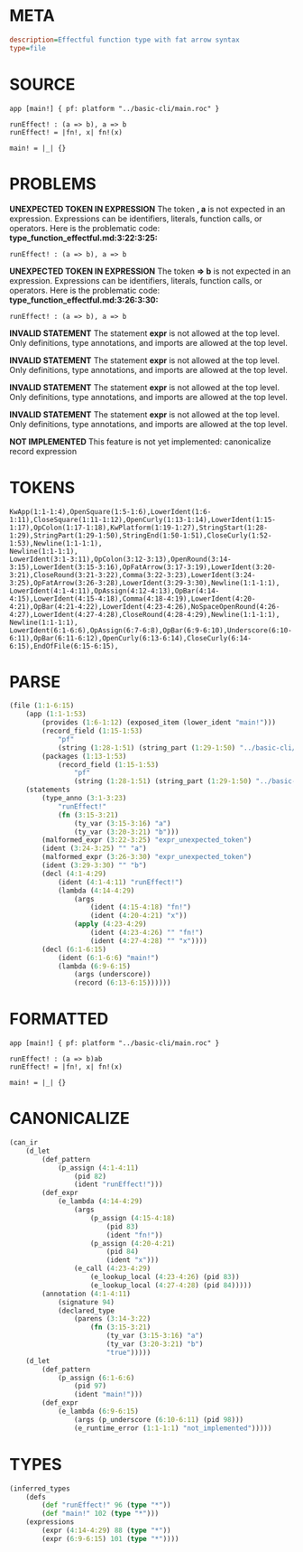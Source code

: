 # META
~~~ini
description=Effectful function type with fat arrow syntax
type=file
~~~
# SOURCE
~~~roc
app [main!] { pf: platform "../basic-cli/main.roc" }

runEffect! : (a => b), a => b
runEffect! = |fn!, x| fn!(x)

main! = |_| {}
~~~
# PROBLEMS
**UNEXPECTED TOKEN IN EXPRESSION**
The token **, a** is not expected in an expression.
Expressions can be identifiers, literals, function calls, or operators.
Here is the problematic code:
**type_function_effectful.md:3:22:3:25:**
```roc
runEffect! : (a => b), a => b
```


**UNEXPECTED TOKEN IN EXPRESSION**
The token **=> b** is not expected in an expression.
Expressions can be identifiers, literals, function calls, or operators.
Here is the problematic code:
**type_function_effectful.md:3:26:3:30:**
```roc
runEffect! : (a => b), a => b
```


**INVALID STATEMENT**
The statement **expr** is not allowed at the top level.
Only definitions, type annotations, and imports are allowed at the top level.

**INVALID STATEMENT**
The statement **expr** is not allowed at the top level.
Only definitions, type annotations, and imports are allowed at the top level.

**INVALID STATEMENT**
The statement **expr** is not allowed at the top level.
Only definitions, type annotations, and imports are allowed at the top level.

**INVALID STATEMENT**
The statement **expr** is not allowed at the top level.
Only definitions, type annotations, and imports are allowed at the top level.

**NOT IMPLEMENTED**
This feature is not yet implemented: canonicalize record expression

# TOKENS
~~~zig
KwApp(1:1-1:4),OpenSquare(1:5-1:6),LowerIdent(1:6-1:11),CloseSquare(1:11-1:12),OpenCurly(1:13-1:14),LowerIdent(1:15-1:17),OpColon(1:17-1:18),KwPlatform(1:19-1:27),StringStart(1:28-1:29),StringPart(1:29-1:50),StringEnd(1:50-1:51),CloseCurly(1:52-1:53),Newline(1:1-1:1),
Newline(1:1-1:1),
LowerIdent(3:1-3:11),OpColon(3:12-3:13),OpenRound(3:14-3:15),LowerIdent(3:15-3:16),OpFatArrow(3:17-3:19),LowerIdent(3:20-3:21),CloseRound(3:21-3:22),Comma(3:22-3:23),LowerIdent(3:24-3:25),OpFatArrow(3:26-3:28),LowerIdent(3:29-3:30),Newline(1:1-1:1),
LowerIdent(4:1-4:11),OpAssign(4:12-4:13),OpBar(4:14-4:15),LowerIdent(4:15-4:18),Comma(4:18-4:19),LowerIdent(4:20-4:21),OpBar(4:21-4:22),LowerIdent(4:23-4:26),NoSpaceOpenRound(4:26-4:27),LowerIdent(4:27-4:28),CloseRound(4:28-4:29),Newline(1:1-1:1),
Newline(1:1-1:1),
LowerIdent(6:1-6:6),OpAssign(6:7-6:8),OpBar(6:9-6:10),Underscore(6:10-6:11),OpBar(6:11-6:12),OpenCurly(6:13-6:14),CloseCurly(6:14-6:15),EndOfFile(6:15-6:15),
~~~
# PARSE
~~~clojure
(file (1:1-6:15)
	(app (1:1-1:53)
		(provides (1:6-1:12) (exposed_item (lower_ident "main!")))
		(record_field (1:15-1:53)
			"pf"
			(string (1:28-1:51) (string_part (1:29-1:50) "../basic-cli/main.roc")))
		(packages (1:13-1:53)
			(record_field (1:15-1:53)
				"pf"
				(string (1:28-1:51) (string_part (1:29-1:50) "../basic-cli/main.roc")))))
	(statements
		(type_anno (3:1-3:23)
			"runEffect!"
			(fn (3:15-3:21)
				(ty_var (3:15-3:16) "a")
				(ty_var (3:20-3:21) "b")))
		(malformed_expr (3:22-3:25) "expr_unexpected_token")
		(ident (3:24-3:25) "" "a")
		(malformed_expr (3:26-3:30) "expr_unexpected_token")
		(ident (3:29-3:30) "" "b")
		(decl (4:1-4:29)
			(ident (4:1-4:11) "runEffect!")
			(lambda (4:14-4:29)
				(args
					(ident (4:15-4:18) "fn!")
					(ident (4:20-4:21) "x"))
				(apply (4:23-4:29)
					(ident (4:23-4:26) "" "fn!")
					(ident (4:27-4:28) "" "x"))))
		(decl (6:1-6:15)
			(ident (6:1-6:6) "main!")
			(lambda (6:9-6:15)
				(args (underscore))
				(record (6:13-6:15))))))
~~~
# FORMATTED
~~~roc
app [main!] { pf: platform "../basic-cli/main.roc" }

runEffect! : (a => b)ab
runEffect! = |fn!, x| fn!(x)

main! = |_| {}
~~~
# CANONICALIZE
~~~clojure
(can_ir
	(d_let
		(def_pattern
			(p_assign (4:1-4:11)
				(pid 82)
				(ident "runEffect!")))
		(def_expr
			(e_lambda (4:14-4:29)
				(args
					(p_assign (4:15-4:18)
						(pid 83)
						(ident "fn!"))
					(p_assign (4:20-4:21)
						(pid 84)
						(ident "x")))
				(e_call (4:23-4:29)
					(e_lookup_local (4:23-4:26) (pid 83))
					(e_lookup_local (4:27-4:28) (pid 84)))))
		(annotation (4:1-4:11)
			(signature 94)
			(declared_type
				(parens (3:14-3:22)
					(fn (3:15-3:21)
						(ty_var (3:15-3:16) "a")
						(ty_var (3:20-3:21) "b")
						"true")))))
	(d_let
		(def_pattern
			(p_assign (6:1-6:6)
				(pid 97)
				(ident "main!")))
		(def_expr
			(e_lambda (6:9-6:15)
				(args (p_underscore (6:10-6:11) (pid 98)))
				(e_runtime_error (1:1-1:1) "not_implemented")))))
~~~
# TYPES
~~~clojure
(inferred_types
	(defs
		(def "runEffect!" 96 (type "*"))
		(def "main!" 102 (type "*")))
	(expressions
		(expr (4:14-4:29) 88 (type "*"))
		(expr (6:9-6:15) 101 (type "*"))))
~~~